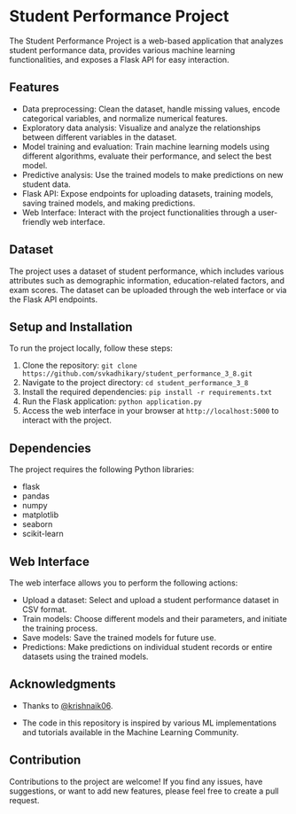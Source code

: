 # Student Performance Project

The Student Performance Project is a web-based application that analyzes student performance data, provides various machine learning functionalities, and exposes a Flask API for easy interaction.

## Features

- Data preprocessing: Clean the dataset, handle missing values, encode categorical variables, and normalize numerical features.
- Exploratory data analysis: Visualize and analyze the relationships between different variables in the dataset.
- Model training and evaluation: Train machine learning models using different algorithms, evaluate their performance, and select the best model.
- Predictive analysis: Use the trained models to make predictions on new student data.
- Flask API: Expose endpoints for uploading datasets, training models, saving trained models, and making predictions.
- Web Interface: Interact with the project functionalities through a user-friendly web interface.

## Dataset

The project uses a dataset of student performance, which includes various attributes such as demographic information, education-related factors, and exam scores. The dataset can be uploaded through the web interface or via the Flask API endpoints.

## Setup and Installation

To run the project locally, follow these steps:

1. Clone the repository: `git clone https://github.com/svkadhikary/student_performance_3_8.git`
2. Navigate to the project directory: `cd student_performance_3_8`
3. Install the required dependencies: `pip install -r requirements.txt`
4. Run the Flask application: `python application.py`
5. Access the web interface in your browser at `http://localhost:5000` to interact with the project.

## Dependencies

The project requires the following Python libraries:

- flask
- pandas
- numpy
- matplotlib
- seaborn
- scikit-learn


## Web Interface

The web interface allows you to perform the following actions:

- Upload a dataset: Select and upload a student performance dataset in CSV format.
- Train models: Choose different models and their parameters, and initiate the training process.
- Save models: Save the trained models for future use.
- Predictions: Make predictions on individual student records or entire datasets using the trained models.

## Acknowledgments

- Thanks to [@krishnaik06](https://github.com/krishnaik06).

- The code in this repository is inspired by various ML implementations and tutorials available in the Machine Learning Community.

## Contribution

Contributions to the project are welcome! If you find any issues, have suggestions, or want to add new features, please feel free to create a pull request.


